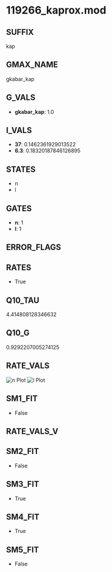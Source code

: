 # 119266_kaprox.mod

## SUFFIX

kap

## GMAX_NAME

gkabar_kap

## G_VALS

- **gkabar_kap**: 1.0

## I_VALS

- **37**: 0.1462361929013522
- **6.3**: 0.18320187846126895

## STATES

- n
- l

## GATES

- **n**: 1
- **l**: 1

## ERROR_FLAGS


## RATES

- True

## Q10_TAU

4.414808128346632

## Q10_G

0.9292207005274125

## RATE_VALS

![n Plot](/Users/pbozelos/Dropbox/icg-Chai-Panos/supermodels/output_markdown_files/K/119266_kaprox.mod/images/n.png)
![l Plot](/Users/pbozelos/Dropbox/icg-Chai-Panos/supermodels/output_markdown_files/K/119266_kaprox.mod/images/l.png)

## SM1_FIT

- False

## RATE_VALS_V

## SM2_FIT

- False

## SM3_FIT

- True

## SM4_FIT

- True

## SM5_FIT

- False

